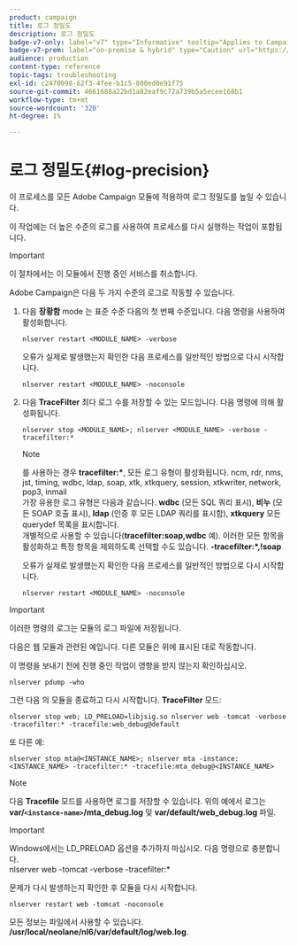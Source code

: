 ```yaml
---
product: campaign
title: 로그 정밀도
description: 로그 정밀도
badge-v7-only: label="v7" type="Informative" tooltip="Applies to Campaign Classic v7 only"
badge-v7-prem: label="on-premise & hybrid" type="Caution" url="https://experienceleague.adobe.com/docs/campaign-classic/using/installing-campaign-classic/architecture-and-hosting-models/hosting-models-lp/hosting-models.html" tooltip="Applies to on-premise and hybrid deployments only"
audience: production
content-type: reference
topic-tags: troubleshooting
exl-id: c2470098-62f3-4fee-b1c5-800ed0e91f75
source-git-commit: 4661688a22bd1a82eaf9c72a739b5a5ecee168b1
workflow-type: tm+mt
source-wordcount: '320'
ht-degree: 1%

---
```


# 로그 정밀도{#log-precision}



이 프로세스를 모든 Adobe Campaign 모듈에 적용하여 로그 정밀도를 높일 수 있습니다.

이 작업에는 더 높은 수준의 로그를 사용하여 프로세스를 다시 실행하는 작업이 포함됩니다.

>[!IMPORTANT]
>
>이 절차에서는 이 모듈에서 진행 중인 서비스를 취소합니다.

Adobe Campaign은 다음 두 가지 수준의 로그로 작동할 수 있습니다.

1. 다음 **장황함** mode 는 표준 수준 다음의 첫 번째 수준입니다. 다음 명령을 사용하여 활성화합니다.

   ```
   nlserver restart <MODULE_NAME> -verbose 
   ```

   오류가 실제로 발생했는지 확인한 다음 프로세스를 일반적인 방법으로 다시 시작합니다.

   ```
   nlserver restart <MODULE_NAME> -noconsole
   ```

1. 다음 **TraceFilter** 최다 로그 수를 저장할 수 있는 모드입니다. 다음 명령에 의해 활성화됩니다.

   ```
   nlserver stop <MODULE_NAME>; nlserver <MODULE_NAME> -verbose -tracefilter:*
   ```

   >[!NOTE]
   >
   >를 사용하는 경우 **tracefilter:&#42;**, 모든 로그 유형이 활성화됩니다. ncm, rdr, nms, jst, timing, wdbc, ldap, soap, xtk, xtkquery, session, xtkwriter, network, pop3, inmail\
   >가장 유용한 로그 유형은 다음과 같습니다. **wdbc** (모든 SQL 쿼리 표시), **비누** (모든 SOAP 호출 표시), **ldap** (인증 후 모든 LDAP 쿼리를 표시함), **xtkquery** 모든 querydef 목록을 표시합니다.\
   >개별적으로 사용할 수 있습니다(**tracefilter:soap,wdbc** 예). 이러한 모든 항목을 활성화하고 특정 항목을 제외하도록 선택할 수도 있습니다. **-tracefilter:&#42;,!soap**

   오류가 실제로 발생했는지 확인한 다음 프로세스를 일반적인 방법으로 다시 시작합니다.

   ```
   nlserver restart <MODULE_NAME> -noconsole
   ```

>[!IMPORTANT]
>
>이러한 명령의 로그는 모듈의 로그 파일에 저장됩니다.

다음은 웹 모듈과 관련된 예입니다. 다른 모듈은 위에 표시된 대로 작동합니다.

이 명령을 보내기 전에 진행 중인 작업이 영향을 받지 않는지 확인하십시오.

```
nlserver pdump -who
```

그런 다음 의 모듈을 종료하고 다시 시작합니다. **TraceFilter** 모드:

```
nlserver stop web; LD_PRELOAD=libjsig.so nlserver web -tomcat -verbose -tracefilter:* -tracefile:web_debug@default
```

또 다른 예:

```
nlserver stop mta@<INSTANCE_NAME>; nlserver mta -instance:<INSTANCE_NAME> -tracefilter:* -tracefile:mta_debug@<INSTANCE_NAME>
```

>[!NOTE]
>
>다음 **Tracefile** 모드를 사용하면 로그를 저장할 수 있습니다. 위의 예에서 로그는 **var/`<instance-name>`/mta_debug.log** 및 **var/default/web_debug.log** 파일.

>[!IMPORTANT]
>
>Windows에서는 LD_PRELOAD 옵션을 추가하지 마십시오. 다음 명령으로 충분합니다.\
>nlserver web -tomcat -verbose -tracefilter:&#42;

문제가 다시 발생하는지 확인한 후 모듈을 다시 시작합니다.

```
nlserver restart web -tomcat -noconsole
```

모든 정보는 파일에서 사용할 수 있습니다. **/usr/local/neolane/nl6/var/default/log/web.log**.

